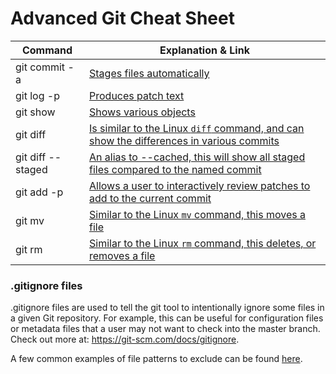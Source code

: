 Advanced Git Cheat Sheet
========================

| Command|  Explanation & Link| 
| --- | --- |
| git commit -a|  [Stages files automatically](https://git-scm.com/docs/git-commit#Documentation/git-commit.txt---all)| 
| git log -p|  [Produces patch text](https://git-scm.com/docs/git-log#_generating_patch_text_with_p)| 
| git show|  [Shows various objects](https://git-scm.com/docs/git-show)| 
| git diff|  [Is similar to the Linux `diff` command, and can show the differences in various commits](https://git-scm.com/docs/git-diff)| 
| git diff --staged|  [An alias to --cached, this will show all staged files compared to the named commit](https://git-scm.com/docs/git-diff)| 
| git add -p|  [Allows a user to interactively review patches to add to the current commit](https://git-scm.com/docs/git-add)| 
| git mv|  [Similar to the Linux `mv` command, this moves a file](https://git-scm.com/docs/git-mv)| 
| git rm|  [Similar to the Linux `rm` command, this deletes, or removes a file](https://git-scm.com/docs/git-rm)|  There are many useful git cheatsheets online as well. Please take some time to research and study a few, such as [this one](https://github.github.com/training-kit/downloads/github-git-cheat-sheet.pdf).

### .gitignore files

.gitignore files are used to tell the git tool to intentionally ignore some files in a given Git repository. For example, this can be useful for configuration files or metadata files that a user may not want to check into the master branch. Check out more at: <https://git-scm.com/docs/gitignore>.

A few common examples of file patterns to exclude can be found [here](https://gist.github.com/octocat/9257657).